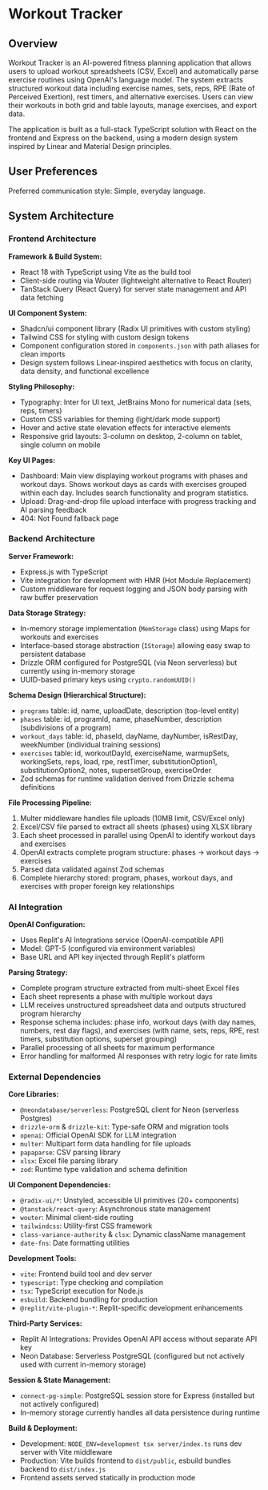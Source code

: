 # Workout Tracker

## Overview

Workout Tracker is an AI-powered fitness planning application that allows users to upload workout spreadsheets (CSV, Excel) and automatically parse exercise routines using OpenAI's language model. The system extracts structured workout data including exercise names, sets, reps, RPE (Rate of Perceived Exertion), rest timers, and alternative exercises. Users can view their workouts in both grid and table layouts, manage exercises, and export data.

The application is built as a full-stack TypeScript solution with React on the frontend and Express on the backend, using a modern design system inspired by Linear and Material Design principles.

## User Preferences

Preferred communication style: Simple, everyday language.

## System Architecture

### Frontend Architecture

**Framework & Build System:**
- React 18 with TypeScript using Vite as the build tool
- Client-side routing via Wouter (lightweight alternative to React Router)
- TanStack Query (React Query) for server state management and API data fetching

**UI Component System:**
- Shadcn/ui component library (Radix UI primitives with custom styling)
- Tailwind CSS for styling with custom design tokens
- Component configuration stored in `components.json` with path aliases for clean imports
- Design system follows Linear-inspired aesthetics with focus on clarity, data density, and functional excellence

**Styling Philosophy:**
- Typography: Inter for UI text, JetBrains Mono for numerical data (sets, reps, timers)
- Custom CSS variables for theming (light/dark mode support)
- Hover and active state elevation effects for interactive elements
- Responsive grid layouts: 3-column on desktop, 2-column on tablet, single column on mobile

**Key UI Pages:**
- Dashboard: Main view displaying workout programs with phases and workout days. Shows workout days as cards with exercises grouped within each day. Includes search functionality and program statistics.
- Upload: Drag-and-drop file upload interface with progress tracking and AI parsing feedback
- 404: Not Found fallback page

### Backend Architecture

**Server Framework:**
- Express.js with TypeScript
- Vite integration for development with HMR (Hot Module Replacement)
- Custom middleware for request logging and JSON body parsing with raw buffer preservation

**Data Storage Strategy:**
- In-memory storage implementation (`MemStorage` class) using Maps for workouts and exercises
- Interface-based storage abstraction (`IStorage`) allowing easy swap to persistent database
- Drizzle ORM configured for PostgreSQL (via Neon serverless) but currently using in-memory storage
- UUID-based primary keys using `crypto.randomUUID()`

**Schema Design (Hierarchical Structure):**
- `programs` table: id, name, uploadDate, description (top-level entity)
- `phases` table: id, programId, name, phaseNumber, description (subdivisions of a program)
- `workout_days` table: id, phaseId, dayName, dayNumber, isRestDay, weekNumber (individual training sessions)
- `exercises` table: id, workoutDayId, exerciseName, warmupSets, workingSets, reps, load, rpe, restTimer, substitutionOption1, substitutionOption2, notes, supersetGroup, exerciseOrder
- Zod schemas for runtime validation derived from Drizzle schema definitions

**File Processing Pipeline:**
1. Multer middleware handles file uploads (10MB limit, CSV/Excel only)
2. Excel/CSV file parsed to extract all sheets (phases) using XLSX library
3. Each sheet processed in parallel using OpenAI to identify workout days and exercises
4. OpenAI extracts complete program structure: phases → workout days → exercises
5. Parsed data validated against Zod schemas
6. Complete hierarchy stored: program, phases, workout days, and exercises with proper foreign key relationships

### AI Integration

**OpenAI Configuration:**
- Uses Replit's AI Integrations service (OpenAI-compatible API)
- Model: GPT-5 (configured via environment variables)
- Base URL and API key injected through Replit's platform

**Parsing Strategy:**
- Complete program structure extracted from multi-sheet Excel files
- Each sheet represents a phase with multiple workout days
- LLM receives unstructured spreadsheet data and outputs structured program hierarchy
- Response schema includes: phase info, workout days (with day names, numbers, rest day flags), and exercises (with name, sets, reps, RPE, rest timers, substitution options, superset grouping)
- Parallel processing of all sheets for maximum performance
- Error handling for malformed AI responses with retry logic for rate limits

### External Dependencies

**Core Libraries:**
- `@neondatabase/serverless`: PostgreSQL client for Neon (serverless Postgres)
- `drizzle-orm` & `drizzle-kit`: Type-safe ORM and migration tools
- `openai`: Official OpenAI SDK for LLM integration
- `multer`: Multipart form data handling for file uploads
- `papaparse`: CSV parsing library
- `xlsx`: Excel file parsing library
- `zod`: Runtime type validation and schema definition

**UI Component Dependencies:**
- `@radix-ui/*`: Unstyled, accessible UI primitives (20+ components)
- `@tanstack/react-query`: Asynchronous state management
- `wouter`: Minimal client-side routing
- `tailwindcss`: Utility-first CSS framework
- `class-variance-authority` & `clsx`: Dynamic className management
- `date-fns`: Date formatting utilities

**Development Tools:**
- `vite`: Frontend build tool and dev server
- `typescript`: Type checking and compilation
- `tsx`: TypeScript execution for Node.js
- `esbuild`: Backend bundling for production
- `@replit/vite-plugin-*`: Replit-specific development enhancements

**Third-Party Services:**
- Replit AI Integrations: Provides OpenAI API access without separate API key
- Neon Database: Serverless PostgreSQL (configured but not actively used with current in-memory storage)

**Session & State Management:**
- `connect-pg-simple`: PostgreSQL session store for Express (installed but not actively configured)
- In-memory storage currently handles all data persistence during runtime

**Build & Deployment:**
- Development: `NODE_ENV=development tsx server/index.ts` runs dev server with Vite middleware
- Production: Vite builds frontend to `dist/public`, esbuild bundles backend to `dist/index.js`
- Frontend assets served statically in production mode